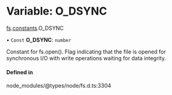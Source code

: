 # Variable: O\_DSYNC

[fs](../modules/fs.md).[constants](../modules/fs.constants.md).O_DSYNC

• `Const` **O\_DSYNC**: `number`

Constant for fs.open(). Flag indicating that the file is opened for synchronous I/O with write operations waiting for data integrity.

#### Defined in

node_modules/@types/node/fs.d.ts:3304
